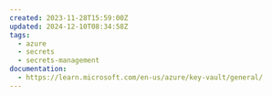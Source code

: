 ```yaml
---
created: 2023-11-28T15:59:00Z
updated: 2024-12-10T08:34:58Z
tags:
  - azure
  - secrets
  - secrets-management
documentation:
  - https://learn.microsoft.com/en-us/azure/key-vault/general/
---
```

